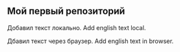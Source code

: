 ## Мой первый репозиторий

Добавил текст локально. 
Add english text local.

Дбавил текст через браузер. Add english text in browser.
